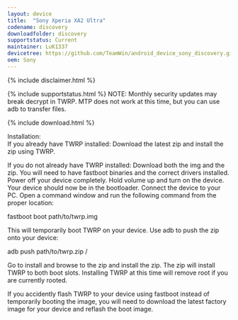 ```yaml
---
layout: device
title:  "Sony Xperia XA2 Ultra"
codename: discovery
downloadfolder: discovery
supportstatus: Current
maintainer: LuK1337
devicetree: https://github.com/TeamWin/android_device_sony_discovery.git
oem: Sony
---
```


{% include disclaimer.html %}

{% include supportstatus.html %}
NOTE: Monthly security updates may break decrypt in TWRP. MTP does not work at this time, but you can use adb to transfer files.

{% include download.html %}

<div class='page-heading'>Installation:</div>
If you already have TWRP installed:
Download the latest zip and install the zip using TWRP.

If you do not already have TWRP installed:
Download both the img and the zip. You will need to have fastboot binaries and the correct drivers installed. Power off your device completely. Hold volume up and turn on the device. Your device should now be in the bootloader. Connect the device to your PC. Open a command window and run the following command from the proper location:

fastboot boot path/to/twrp.img

This will temporarily boot TWRP on your device. Use adb to push the zip onto your device:

adb push path/to/twrp.zip /

Go to install and browse to the zip and install the zip. The zip will install TWRP to both boot slots. Installing TWRP at this time will remove root if you are currently rooted.

If you accidently flash TWRP to your device using fastboot instead of temporarily booting the image, you will need to download the latest factory image for your device and reflash the boot image.
